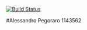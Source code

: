 [![Build Status](https://travis-ci.com/AlessandroPegoraro/Assignment2TOS.svg?branch=master)](https://travis-ci.com/AlessandroPegoraro/Assignment2TOS)

#Alessandro Pegoraro 1143562
